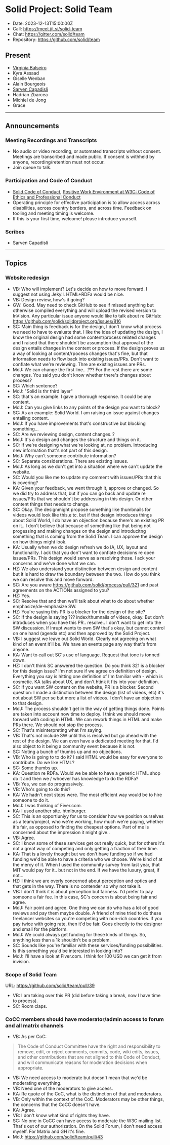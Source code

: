 # Solid Project: Solid Team

* Date: 2023-12-13T15:00:00Z
* Call: <https://meet.jit.si/solid-team>
* Chat: <https://gitter.com/solid/team>
* Repository: <https://github.com/solid/team>

## Present

* [Virginia Balseiro](https://virginiabalseiro.com/#me)
* Kyra Assaad
* Giselle Wenban
* Alain Bourgeois
* [Sarven Capadisli](https://csarven.ca/#i)
* Hadrian Zbarcea
* Michiel de Jong
* Grace

---

## Announcements

### Meeting Recordings and Transcripts

* No audio or video recording, or automated transcripts without consent. Meetings are transcribed and made public. If consent is withheld by anyone, recording/retention must not occur.
* Join queue to talk.

### Participation and Code of Conduct

* [Solid Code of Conduct](https://github.com/solid/process/blob/main/code-of-conduct.md), [Positive Work Environment at W3C: Code of Ethics and Professional Conduct](https://www.w3.org/Consortium/cepc/)
* Operating principle for effective participation is to allow access across disabilities, across country borders, and across time. Feedback on tooling and meeting timing is welcome.
* If this is your first time, welcome! please introduce yourself.

### Scribes

* Sarven Capadisli

---

## Topics

### Website redesign

* VB: Who will implement? Let's decide on how to move forward. I suggest not using Jekyll. HTML+RDFa would be nice.
* VB: Design review, how's it going?
* GW: Good. May need to check GitHub to see if missed anything but otherwise compiled everything and will upload the revised version to InVision. Any particular issue anyone would like to talk about re GitHub: <https://github.com/solid/solidproject.org/issues/816>
* SC: Main thing is feedback is for the design, I don't know what process we need to have to evaluate that. I like the idea of updating the design, I know the original design had some content/process related changes and I raised that there shouldn't be assumption that approval of the design entails changes in the content or process. If the design proves us a way of looking at content/rpocess changes that's fine, but that information needs to flow back into existing issues/PRs. Don't want to conflate what we're reviewing. Thre are existing issues are PRs.
* MdJ: We can change the first line.. .??? For the rest there are some changes. You said you don't know whether there's changes about process?
* SC: Which sentence?
* MdJ: "Solid is thr third layer"
* SC: that's an example. I gave a thorough response. It could be any content.
* MdJ: Can you give links to any points of the design you want to block?
* SC: As an example: Solid World. I am raising an issue against changes entailing content.
* MdJ: If you have improvements that's constructive but blocking something...
* SC: Are we reviewing design, content changes..?
* MdJ: It's a design and changes the structure and things on it.
* SC: If we're designing what we're looking at, no problem. Introducing new information that's not part of this design.
* MdJ: Why can't someone contribute information?
* SC: Separate considerations. There are existing issues.
* MdJ: As long as we don't get into a situation where we can't update the website.
* SC: Would you like me to update my comment with issues/PRs that this is covering?
* KA: Given your feedback, we went through it, approve or changed. So we did try to address that, but if you can go back and update re issues/PRs that we shouldn't be addressing in this design. Or other content things that needs to change.
* SC: Okay. The designmight propose something like thumbnails for videos would look like this,e tc. but if that design introduces things about Solid World, I do have an objection because there's an existing PR on it.. I don't believe that because of something like that being not progessing and making changes on the design and introducitng something that is coming from the Solid Team. I can approve the design on how things might look.
* KA: Usually when we do design refresh we do IA, UX, layout and functionality. I ack that you don't want to conflate decisions re open issues/PRs. This design would serve as a resolving those. I ack your concerns and we've done what we can.
* HZ: We also understand your distinction between design and content but it is hard to draw the boundary between the two. How do you think we can resolve this and move forward.
* SC: Are you aware <https://github.com/solid/process/pull/321> and past agreements on the ACTIONs assigned to you?
* HZ: Yes.
* SC: Resolve that and then we'll talk about what to do about whether emphasize/de-emphasize SW.
* HZ: You're saying this PR is a blocker for the design of the site?
* SC: If the design is saying ??? index/thumnails of videos, okay. But don't introduces when you have this PR.. resolve.. I don't want to get into the SW discussion. If Inrupt wants to own SW that's okay, but cannot control on one hand (agenda etc) and then approved by the Solid Project.
* VB: I suggest we leave out Solid World. Clearly not agreeing on what kind of an event it'll be. We have an events page any way that's from anyone.
* KA: Want to call out SC's use of language. Request that tone is tonned down.
* HZ: I don't think SC answered the question. Do you think 321 is a blocker for this design issue? I'm not sure if we agree on definition of design. Everything you say is hitting one definition of I'm familiar with - which is cosmetic. KA talks about UX, and don't htink it fits into your definition.
* SC: If you want SW content on the website, PR is a blocker. Second question: I made a distinction between the design (list of videos, etc) it's not about SW per se but more a list of videos. I don't have an objection to that design.
* MdJ: The process shouldn't get in the way of getting things done. Points are taken into account now time to deploy. I think we should move forward with coding in HTML. We can rework things in HTML and make PRs there. We should not stop the process.
* SC: That's misinterpreting what I'm saying.
* VB: That's not include SW until this is resolved but go ahead with the rest of the design. We can even have a dedicated meeting for that. I'd also object to it being a community event because it is not.
* SC: Noting a bunch of thumbs up and no objections.
* VB: Who is going to to do it? I said HTML would be easy for everyone to contribute. Do we like HTML?
* SC: Some thumbs up.
* KA: Question re RDFa. Would we be able to have a generic HTML shop do it and then we / whoever has knowledge to do the RDFa?
* VB: Yes, we can do progressively.
* VB: Who's going to do this?
* KA: We hadn't next steps were. The most efficient way would be to hire someone to do it.
* MdJ: I was thinking of Fiver.com.
* KA: I used another site. htmlburger.
* SC: This is an opportiuniyy for us to consider how we position ourselves as a team/project, who we're working, how much we're paying, whether it's fair, as opposed to finidng the cheapest options. Part of me is concerned about the impression it might give..
* VB: Agree.
* SC: I know some of these services get out really quick, but for others it's not a great way of competing and only getting a fraction of their time.
* KA: That is a lovely thought but we don't have funding so if we had funding we'd be able to have a criteria who we choose. We're kind of at the mercy of it. When I used the community survey from last year, that MIT would pay for it.. but not in the end. If we have the luxury, great, if not...
* HZ: I think we are overly concerned about perception and optics and that gets in the way. There is no contender so why not take it.
* VB: I don't think it is about perception but fairness. I'd prefer to pay someone a fair fee. In this case, SC's concern is about being fair and agree.
* MdJ: Fair point and agree. One thing we can do who has a lot of good reviews and pay them maybe double. A friend of mine tried to do these freelancer websites so you're competing with non-rich countries. If you pay twice with going rate, then it'd be fair. Goes directly to the designer and small for the platform.
* MdJ: We could always get funding for these kinds of things. So, anything less than a 1k shouldn't be a problem.
* SC: Sounds like you're familiar with these services/funding possibilities. Is this something you'd be interested in looking into?
* MdJ: I'll have a look at Fiver.com. I think for 100 USD we can get it from invision.

### Scope of Solid Team

URL: <https://github.com/solid/team/pull/39>

* VB: I am taking over this PR (did before taking a break, now I have time to process).
* SC: Room claps.

### CoCC members should have moderator/admin access to forum and all matrix channels

* VB: As per CoC:

> The Code of Conduct Committee have the right and responsibility to remove, edit, or reject comments, commits, code, wiki edits, issues, and other contributions that are not aligned to this Code of Conduct, and will communicate reasons for moderation decisions when appropriate.

* VB: We need access to moderate but doesn't mean that we'd be moderating everything.
* VB: Need one of the moderators to give access.
* KA: Re quote of the CoC, what is the distinction of that and moderators.
* VB: Only within the context of the CoC. Moderators may be other things, the concerns that the CoCC doesn't have.
* KA: Agree.
* VB: I don't know what kind of rights they have.
* SC: No one in CoCC can have access to moderate the W3C mailing list. That's out of our authorization. On the Solid Forum, I don't need access myself. For Matrix and GH it's fine.
* MdJ: <https://github.com/solid/team/pull/43>
